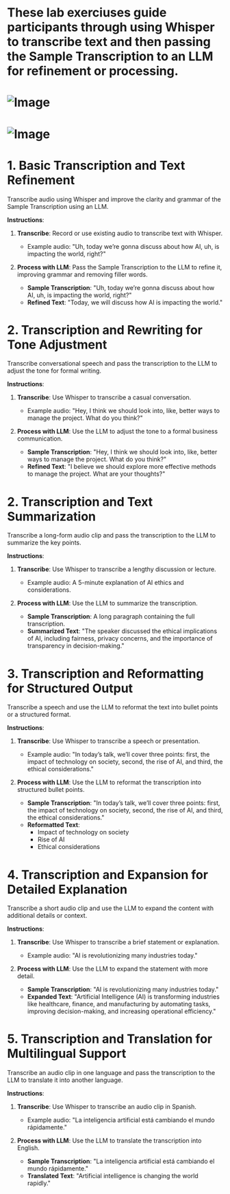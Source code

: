 # These lab exerciuses guide participants through using Whisper to transcribe text and then passing the Sample Transcription to an LLM for refinement or processing.

# ![Image](images/Slide36.JPG)
# ![Image](images/Slide37.JPG)

# **1. Basic Transcription and Text Refinement**

Transcribe audio using Whisper and improve the clarity and grammar of the Sample Transcription using an LLM.

 **Instructions**:  
1. **Transcribe**: Record or use existing audio to transcribe text with Whisper.  
   - Example audio: "Uh, today we’re gonna discuss about how AI, uh, is impacting the world, right?"

2. **Process with LLM**: Pass the Sample Transcription to the LLM to refine it, improving grammar and removing filler words.
   - **Sample Transcription**: "Uh, today we’re gonna discuss about how AI, uh, is impacting the world, right?"
   - **Refined Text**: "Today, we will discuss how AI is impacting the world."

# **2. Transcription and Rewriting for Tone Adjustment**

Transcribe conversational speech and pass the transcription to the LLM to adjust the tone for formal writing.

 **Instructions**:  
1. **Transcribe**: Use Whisper to transcribe a casual conversation.
   - Example audio: "Hey, I think we should look into, like, better ways to manage the project. What do you think?"

2. **Process with LLM**: Use the LLM to adjust the tone to a formal business communication.
   - **Sample Transcription**: "Hey, I think we should look into, like, better ways to manage the project. What do you think?"
   - **Refined Text**: "I believe we should explore more effective methods to manage the project. What are your thoughts?"

# **2. Transcription and Text Summarization**

Transcribe a long-form audio clip and pass the transcription to the LLM to summarize the key points.

 **Instructions**:  
1. **Transcribe**: Use Whisper to transcribe a lengthy discussion or lecture.
   - Example audio: A 5-minute explanation of AI ethics and considerations.

2. **Process with LLM**: Use the LLM to summarize the transcription.
   - **Sample Transcription**: A long paragraph containing the full transcription.
   - **Summarized Text**: "The speaker discussed the ethical implications of AI, including fairness, privacy concerns, and the importance of transparency in decision-making."

# **3. Transcription and Reformatting for Structured Output**

Transcribe a speech and use the LLM to reformat the text into bullet points or a structured format.

 **Instructions**:  
1. **Transcribe**: Use Whisper to transcribe a speech or presentation.
   - Example audio: "In today’s talk, we’ll cover three points: first, the impact of technology on society, second, the rise of AI, and third, the ethical considerations."

2. **Process with LLM**: Use the LLM to reformat the transcription into structured bullet points.
   - **Sample Transcription**: "In today’s talk, we’ll cover three points: first, the impact of technology on society, second, the rise of AI, and third, the ethical considerations."
   - **Reformatted Text**:
     - Impact of technology on society
     - Rise of AI
     - Ethical considerations


# **4. Transcription and Expansion for Detailed Explanation**

Transcribe a short audio clip and use the LLM to expand the content with additional details or context.

 **Instructions**:  
1. **Transcribe**: Use Whisper to transcribe a brief statement or explanation.
   - Example audio: "AI is revolutionizing many industries today."

2. **Process with LLM**: Use the LLM to expand the statement with more detail.
   - **Sample Transcription**: "AI is revolutionizing many industries today."
   - **Expanded Text**: "Artificial Intelligence (AI) is transforming industries like healthcare, finance, and manufacturing by automating tasks, improving decision-making, and increasing operational efficiency."

# **5. Transcription and Translation for Multilingual Support**

Transcribe an audio clip in one language and pass the transcription to the LLM to translate it into another language.

 **Instructions**:  
1. **Transcribe**: Use Whisper to transcribe an audio clip in Spanish.
   - Example audio: "La inteligencia artificial está cambiando el mundo rápidamente."

2. **Process with LLM**: Use the LLM to translate the transcription into English.
   - **Sample Transcription**: "La inteligencia artificial está cambiando el mundo rápidamente."
   - **Translated Text**: "Artificial intelligence is changing the world rapidly."